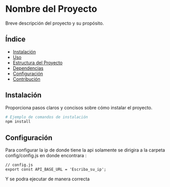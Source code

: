 # Nombre del Proyecto

Breve descripción del proyecto y su propósito.

## Índice

- [Instalación](#instalación)
- [Uso](#uso)
- [Estructura del Proyecto](#estructura-del-proyecto)
- [Dependencias](#dependencias)
- [Configuración](#configuración)
- [Contribución](#contribución)

## Instalación

Proporciona pasos claros y concisos sobre cómo instalar el proyecto.

```bash
# Ejemplo de comandos de instalación
npm install
```

## Configuración

Para configurar la ip de donde tiene la api solamente se dirigira a la carpeta config/config.js en donde encontrara :

```
// config.js
export const API_BASE_URL = 'Escriba_su_ip';
```

Y se podra ejecutar de manera correcta